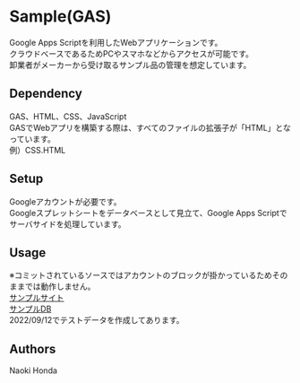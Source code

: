 # Sample(GAS)
Google Apps Scriptを利用したWebアプリケーションです。<br>
クラウドベースであるためPCやスマホなどからアクセスが可能です。<br>
卸業者がメーカーから受け取るサンプル品の管理を想定しています。

## Dependency
GAS、HTML、CSS、JavaScript<br>
GASでWebアプリを構築する際は、すべてのファイルの拡張子が「HTML」となっています。<br>
例）CSS.HTML

## Setup
Googleアカウントが必要です。<br>
Googleスプレットシートをデータベースとして見立て、Google Apps Scriptでサーバサイドを処理しています。

## Usage
※コミットされているソースではアカウントのブロックが掛かっているためそのままでは動作しません。<br>
<a href="https://script.google.com/a/macros/ikeden.com/s/AKfycbwGh4Lmy5Uyzh4MpQDsUU4J6sTh-M26oGNNtQjmr3PeNjVaYHxdjUauE7LDVmf34MgK/exec">サンプルサイト</a><br>
<a href="https://docs.google.com/spreadsheets/d/1oPWaynwKWIjR31GFKP3YtM-q1lrDwzmSdGJHvNGeH28/edit#gid=0">サンプルDB</a><br>
2022/09/12でテストデータを作成してあります。

## Authors
Naoki Honda
